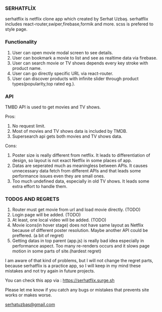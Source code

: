 ### SERHATFLİX

serhatflix is netflix clone app which created by Serhat Uzbaş. 
serhatflix includes react-router,swiper,firebase,formik and more.
scss is prefered to style page.

### Functionality

1) User can open movie modal screen to see details.
2) User can bookmark a movie to list and see as realtime data via firebase.
3) User can search movie or TV shows depends every key stroke with product name.
4) User can go directly specific URL via react-router.
5) User can discover products with infinite slider through product types(popularity,top rated eg.).


### API

TMBD API is used to get movies and TV shows. 

Pros:
1) No request limit.
2) Most of movies and TV shows data is included by TMDB.
3) Supersearch api gets both movies and TV shows data.

Cons:
1) Poster size is really different from netflix. It leads to differentiation of design, so layout is not exact Netflix in some places of app.
2) Datas are seperated  much as meaningless between APIs. It causes unnecessary data fetch from different APIs and that leads some performance issues even they are small ones.
3) Too much undefined data, especially in old TV shows. It leads some extra effort to handle them.

### TODOS AND REGRETS

1) Router must get movie from url and load movie directly. (TODO)
2) Login page will be added. (TODO)
3) At least, one local video will be added. (TODO)
4) Movie icons(in hover stage) does not have same layout as Netflix because of different poster resolution. Maybe another API could be preffered. (a bit of regret)
5) Getting datas in top parent (app.js) is really bad idea especially in performance aspect. Too many re-renders occurs and it slows page motion in some parts of site.(hardest regret)

I am aware of that kind of problems, but I will not change the regret parts, because serhatflix is a practice app, so I will keep in my mind these mistakes and not try again in future projects.

You can check this app via : https://serhatflix.surge.sh

Please let me know if you catch any bugs or mistakes that prevents site works or makes worse.

serhatuzbas@gmail.com

